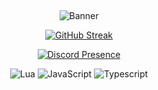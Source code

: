 &nbsp;<div align="center">
![Banner](https://i.imgur.com/GoBNmLE.png) 

[![GitHub Streak](https://streak-stats.demolab.com?user=lncoognito&theme=dark&hide_border=true&date_format=M%20j%5B%2C%20Y%5D&background=0F0F0F&ring=DD2727&currStreakLabel=DD2727&fire=DD2727)](https://git.io/streak-stats)

[![Discord Presence](https://lanyard.cnrad.dev/api/911566820710948954?bg=0F0F0F)](https://discord.com/users/911566820710948954)
     

![Lua](https://img.shields.io/badge/lua-%232C2D72.svg?style=for-the-badge&logo=lua&logoColor=white) ![JavaScript](https://img.shields.io/badge/javascript-%23323330.svg?style=for-the-badge&logo=javascript&logoColor=%23F7DF1E) ![Typescript](https://img.shields.io/badge/typescript-%232C2D72.svg?style=for-the-badge&logo=typescript&logoColor=white&labelColor=2d79c7)
</div>
